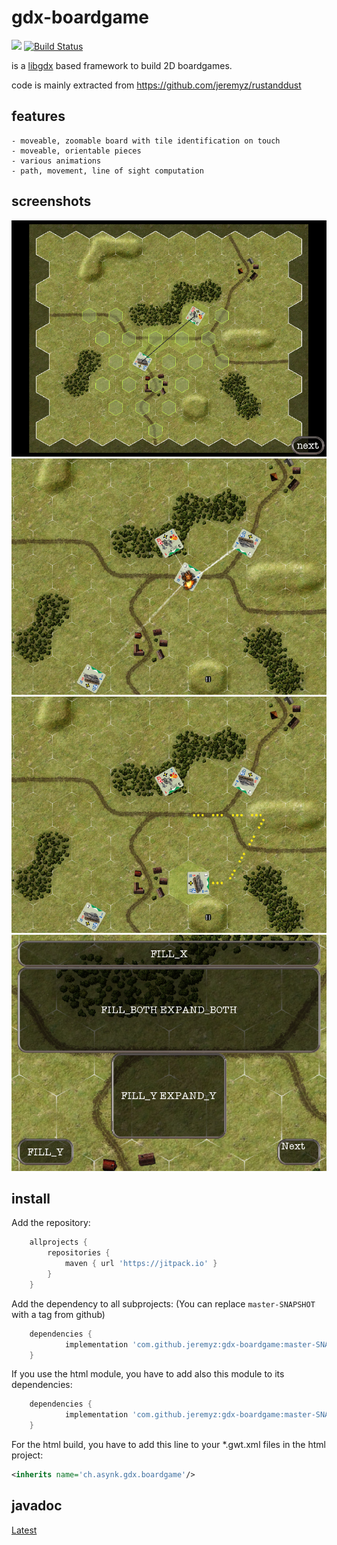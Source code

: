 # gdx-boardgame
[![](https://jitpack.io/v/jeremyz/gdx-boardgame.svg)](https://jitpack.io/#jeremyz/gdx-boardgame)
[![Build Status](https://travis-ci.org/jeremyz/gdx-boardgame.svg?branch=master)](https://travis-ci.org/jeremyz/gdx-boardgame)

is a [libgdx](https://libgdx.badlogicgames.com/) based framework to build 2D boardgames.

code is mainly extracted from https://github.com/jeremyz/rustanddust

## features

    - moveable, zoomable board with tile identification on touch
    - moveable, orientable pieces
    - various animations
    - path, movement, line of sight computation

## screenshots

![Line Of Sight - Move](data/los-move.png)
![Fire Animation](data/anim-fire.png)
![Move Animation](data/anim-move.png)
![UI Pack](data/ui-pack.png)

## install

Add the repository:
```groovy
	allprojects {
		repositories {
			maven { url 'https://jitpack.io' }
		}
	}
```
Add the dependency to all subprojects: (You can replace `master-SNAPSHOT` with a tag from github)
```groovy
	dependencies {
			implementation 'com.github.jeremyz:gdx-boardgame:master-SNAPSHOT'
	}
```
If you use the html module, you have to add also this module to its dependencies:
```groovy
	dependencies {
			implementation 'com.github.jeremyz:gdx-boardgame:master-SNAPSHOT:sources'
	}
```

For the html build, you have to add this line to your *.gwt.xml files in the html project:
```xml
<inherits name='ch.asynk.gdx.boardgame'/>
```

## javadoc

[Latest](https://javadoc.jitpack.io/com/github/jeremyz/gdx-boardgame/master-SNAPSHOT/javadoc/)
